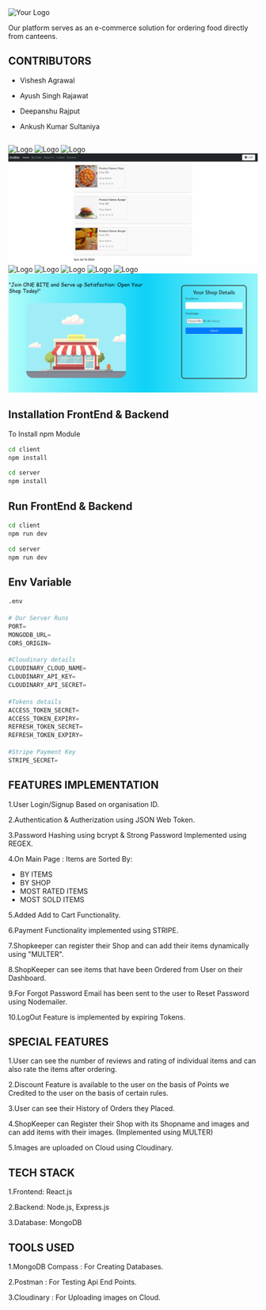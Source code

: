 
<img src="https://github.com/the-panshu/Personal_Website-HTML/blob/main/GIT%20IMAGE/logo-color.png" alt="Your Logo" height="100">

Our platform serves as an e-commerce solution for ordering food directly from canteens. 
## CONTRIBUTORS

 - Vishesh Agrawal
- Ayush Singh Rajawat

- Deepanshu Rajput

 - Ankush Kumar Sultaniya




##
![Logo](https://github.com/the-panshu/Personal_Website-HTML/blob/main/GIT%20IMAGE/landing.png)
![Logo](https://github.com/the-panshu/Personal_Website-HTML/blob/main/GIT%20IMAGE/login.png)
![Logo](https://github.com/the-panshu/Personal_Website-HTML/blob/main/GIT%20IMAGE/main.png)
![Logo](https://github.com/the-panshu/Hospital/blob/main/GIT_UPLOAD/myorder.png)
![Logo](https://github.com/the-panshu/Personal_Website-HTML/blob/main/GIT%20IMAGE/items.png)
![Logo](https://github.com/the-panshu/Personal_Website-HTML/blob/main/GIT%20IMAGE/cart.png)
![Logo](https://github.com/the-panshu/Personal_Website-HTML/blob/main/GIT%20IMAGE/discount.png)
![Logo](https://github.com/the-panshu/Personal_Website-HTML/blob/main/GIT%20IMAGE/byShop.png)
![Logo](https://github.com/the-panshu/Personal_Website-HTML/blob/main/GIT%20IMAGE/stripe.png)
![Logo](https://github.com/the-panshu/Hospital/blob/main/GIT_UPLOAD/item.png)


## Installation FrontEnd & Backend
To Install npm Module

```bash
cd client
npm install
```

```bash
cd server
npm install
```

## Run FrontEnd & Backend



```bash
cd client
npm run dev
```

```bash
cd server
npm run dev
```

## Env Variable

```python
.env 

# Our Server Runs
PORT=
MONGODB_URL=
CORS_ORIGIN=

#Cloudinary details
CLOUDINARY_CLOUD_NAME=
CLOUDINARY_API_KEY=
CLOUDINARY_API_SECRET=

#Tokens details
ACCESS_TOKEN_SECRET=
ACCESS_TOKEN_EXPIRY=
REFRESH_TOKEN_SECRET=
REFRESH_TOKEN_EXPIRY=

#Stripe Payment Key
STRIPE_SECRET=

```
## FEATURES IMPLEMENTATION


1.User Login/Signup Based on organisation ID.

2.Authentication & Autherization using JSON Web Token.

3.Password Hashing using bcrypt & Strong Password Implemented using REGEX.

4.On Main Page : Items are Sorted By: 
  
 - BY ITEMS
- BY SHOP
- MOST RATED ITEMS
- MOST SOLD ITEMS

5.Added Add to Cart Functionality.


6.Payment Functionality implemented using STRIPE.

7.Shopkeeper can register their Shop and can add their items dynamically using "MULTER".

8.ShopKeeper can see items that have been Ordered from User on their Dashboard.

9.For Forgot Password Email has been sent to the user to Reset Password using Nodemailer.

10.LogOut Feature is implemented by expiring Tokens.

## SPECIAL FEATURES

1.User can see the number of reviews and rating of individual items and can also rate the items after ordering.

2.Discount Feature is available to the user on the basis of Points we Credited to the user on the basis of certain rules.

3.User can see their History of Orders they Placed.

4.ShopKeeper can Register their Shop with its Shopname and images and can add items with their images. (Implemented using MULTER)

5.Images are uploaded on Cloud using Cloudinary.

## TECH STACK 

1.Frontend:  React.js

2.Backend: Node.js, Express.js

3.Database: MongoDB

## TOOLS USED

1.MongoDB Compass : For Creating Databases.

2.Postman : For Testing Api End Points.

3.Cloudinary : For Uploading images on Cloud.

